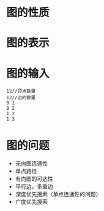 # 图的性质
# 图的表示
# 图的输入
```
12//顶点数量
12//边的数量
0 1
0 2
1 2
1 3
```
# 图的问题
- 无向图连通性
- 单点路径
- 有向图的可达性
- 平行边，多重边
- 深度优先搜索（单点连通性的问题）
- 广度优先搜索